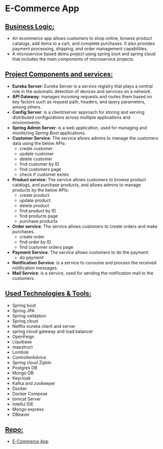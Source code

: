 # E-Commerce App

## <u>Business Logic:</u>

- An ecommerce app allows customers to shop online, browse product catalogs, add items to a cart, and
  complete purchases. It also provides payment processing, shipping, and order management capabilities.
- A microservice based demo project using spring boot and spring cloud that includes the main components of microservice
  projects.

## <u>Project Components and services:</u>

- **Eureka Server**: Eureka Server is a service registry that plays a central role in the automatic detection of devices
  and services on a network.
- **API Gateway**: manages incoming requests and routes them based on key factors such as request path, headers, and
  query parameters, among others.
- **Config Server**: is a client/server approach for storing and serving distributed configurations across multiple
  applications and environments.
- **Spring Admin Server**: is a web application, used for managing and monitoring Spring Boot applications.
- **Customer Service**: The service allows admins to manage the customers data using the below APIs:
    * create customer
    * update customer
    * delete customer
    * find customer by ID
    * find customers page
    * check if customer exists
- **Product service**: The service allows customers to browse product catalogs, and purchase products, and allows admins
  to manage products by the below APIs:
    * create product
    * update product
    * delete product
    * find product by ID
    * find products page
    * purchase products
- **Order service**: The service allows customers to create orders and make purchases.
    * create order
    * find order by ID
    * find customer orders page
- **Payment Service**: The service allows customers to do the payment.
    * do payment
- **Notification Service**: is a service to consume and process the received notification messages.
- **Mail Service**: is a service, used for sending the notification mail to the customers.

## <u>Used Technologies & Tools:</u>

- Spring boot
- Spring JPA
- Spring validation
- Spring cloud
- Netflix eureka client and server
- spring cloud gateway and load balancer
- OpenFeign
- Liquibase
- mapstruct
- Lombok
- ControllerAdvice
- Spring cloud Zipkin
- Postgres DB
- Mongo DB
- Keycloak
- Kafka and zookeeper
- Docker
- Docker Compose
- tomcat Server
- IntelliJ IDE
- Mongo express
- DBeaver

## <u>Repo:</u>

- [E-Commerce App](https://github.com/e-commerce-app-2024)

